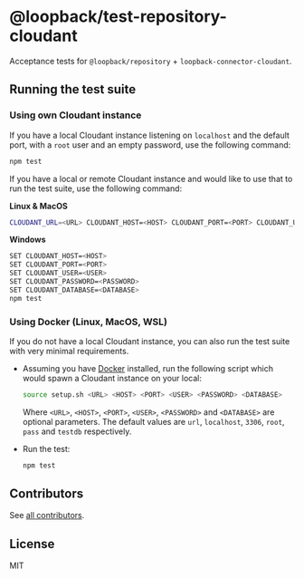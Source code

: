 # @loopback/test-repository-cloudant

Acceptance tests for `@loopback/repository` + `loopback-connector-cloudant`.

## Running the test suite

### Using own Cloudant instance

If you have a local Cloudant instance listening on `localhost` and the default
port, with a `root` user and an empty password, use the following command:

```bash
npm test
```

If you have a local or remote Cloudant instance and would like to use that to
run the test suite, use the following command:

**Linux & MacOS**

```bash
CLOUDANT_URL=<URL> CLOUDANT_HOST=<HOST> CLOUDANT_PORT=<PORT> CLOUDANT_USER=<USER> CLOUDANT_PASSWORD=<PASSWORD> CLOUDANT_DATABASE=<DATABASE> npm test
```

**Windows**

```bash
SET CLOUDANT_HOST=<HOST>
SET CLOUDANT_PORT=<PORT>
SET CLOUDANT_USER=<USER>
SET CLOUDANT_PASSWORD=<PASSWORD>
SET CLOUDANT_DATABASE=<DATABASE>
npm test
```

### Using Docker (Linux, MacOS, WSL)

If you do not have a local Cloudant instance, you can also run the test suite
with very minimal requirements.

- Assuming you have [Docker](https://docs.docker.com/engine/installation/)
  installed, run the following script which would spawn a Cloudant instance on
  your local:

  ```bash
  source setup.sh <URL> <HOST> <PORT> <USER> <PASSWORD> <DATABASE>
  ```

  Where `<URL>`, `<HOST>`, `<PORT>`, `<USER>`, `<PASSWORD>` and `<DATABASE>` are
  optional parameters. The default values are `url`, `localhost`, `3306`,
  `root`, `pass` and `testdb` respectively.

- Run the test:

  ```bash
  npm test
  ```

## Contributors

See
[all contributors](https://github.com/strongloop/loopback-next/graphs/contributors).

## License

MIT
